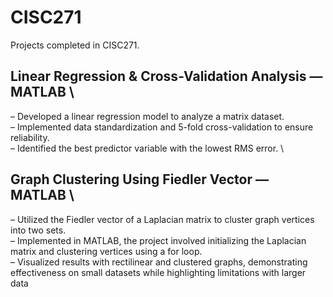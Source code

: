 # CISC271

Projects completed in CISC271.

## Linear Regression & Cross-Validation Analysis — MATLAB \
– Developed a linear regression model to analyze a matrix dataset. \
– Implemented data standardization and 5-fold cross-validation to ensure reliability. \
– Identified the best predictor variable with the lowest RMS error. \

## Graph Clustering Using Fiedler Vector — MATLAB \
– Utilized the Fiedler vector of a Laplacian matrix to cluster graph vertices into two sets. \
– Implemented in MATLAB, the project involved initializing the Laplacian matrix and clustering vertices 
using a for loop. \
– Visualized results with rectilinear and clustered graphs, demonstrating effectiveness on small datasets
while highlighting limitations with larger data
